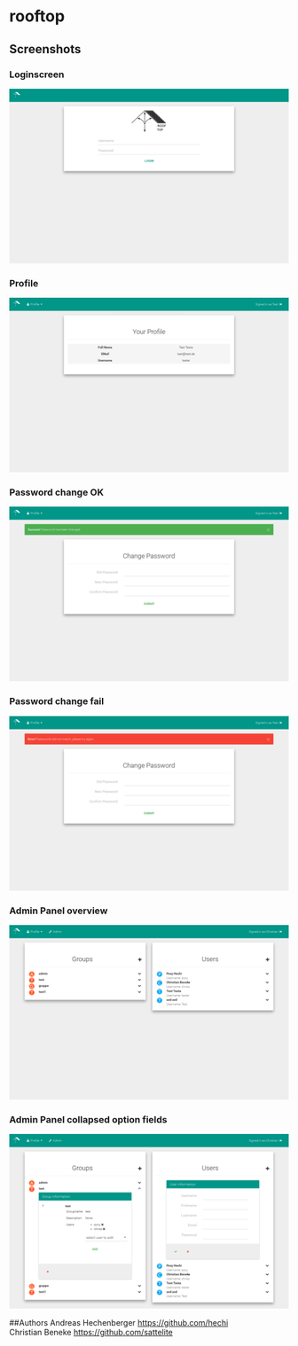 # rooftop

## Screenshots
### Loginscreen
![Loginscreen](screenshots/login.png?raw=true "Loginscreen")

### Profile
![Profile](screenshots/profile.png?raw=true "Profile")

### Password change OK
![PasswordOK](screenshots/password_ok.png?raw=true "Password OK")

### Password change fail
![PasswordWrong](screenshots/password_wrong.png?raw=true "Password Wrong")

### Admin Panel overview
![Admin](screenshots/admin1.png?raw=true "Admin")

### Admin Panel collapsed option fields
![AdminCollapsed](screenshots/admin2.png?raw=true "Admin collapsed")

##Authors
Andreas Hechenberger <https://github.com/hechi>  
Christian Beneke <https://github.com/sattelite>
